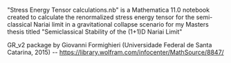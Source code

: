 "Stress Energy Tensor calculations.nb" is a Mathematica 11.0 notebook created to calculate the renormalized stress energy tensor for the semi-classical Nariai limit in a gravitational collapse scenario for my Masters thesis titled "Semiclassical Stability of the (1+1)D Nariai Limit"

 GR_v2 package by Giovanni Formighieri (Universidade Federal de Santa Catarina, 2015) -- https://library.wolfram.com/infocenter/MathSource/8847/
